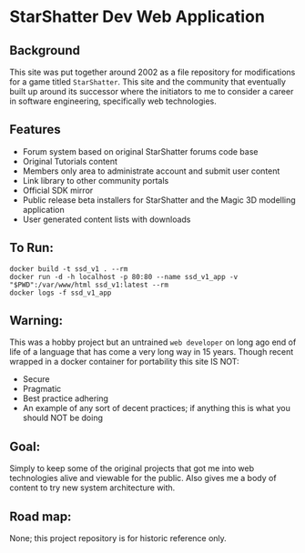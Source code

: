 # StarShatter Dev Web Application

## Background
This site was put together around 2002 as a file repository for modifications for a game titled `StarShatter`.
This site and the community that eventually built up around its successor where the initiators to me to consider
a career in software engineering, specifically web technologies.

## Features
 - Forum system based on original StarShatter forums code base
 - Original Tutorials content
 - Members only area to administrate account and submit user content
 - Link library to other community portals
 - Official SDK mirror
 - Public release beta installers for StarShatter and the Magic 3D modelling application
 - User generated content lists with downloads
 
## To Run:
```
docker build -t ssd_v1 . --rm
docker run -d -h localhost -p 80:80 --name ssd_v1_app -v "$PWD":/var/www/html ssd_v1:latest --rm
docker logs -f ssd_v1_app
```

## Warning:
This was a hobby project but an untrained `web developer` on long ago end of life of a language that has come a very long way in 15 years.
Though recent wrapped in a docker container for portability this site IS NOT:
 - Secure
 - Pragmatic
 - Best practice adhering
 - An example of any sort of decent practices; if anything this is what you should NOT be doing

## Goal:
Simply to keep some of the original projects that got me into web technologies alive and viewable for the public. Also
gives me a body of content to try new system architecture with.

## Road map:
None; this project repository is for historic reference only.